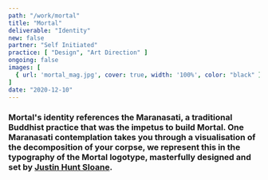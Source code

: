 ```yaml
---
path: "/work/mortal"
title: "Mortal"
deliverable: "Identity"
new: false
partner: "Self Initiated"
practice: [ "Design", "Art Direction" ]
ongoing: false
images: [
  { url: 'mortal_mag.jpg', cover: true, width: '100%', color: "black" },
]
date: "2020-12-10"
---
```


### Mortal's identity references the Maranasati, a traditional Buddhist practice that was the impetus to build Mortal. One Maranasati contemplation takes you through a visualisation of the decomposition of your corpse, we represent this in the typography of the Mortal logotype, masterfully designed and set by [Justin Hunt Sloane](https://www.justinsloane.com).

